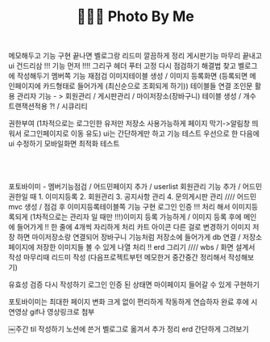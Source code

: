 <h1 align="center">🙋🏻‍♂️ Photo By Me </h1><br>


메모해두고 기능 구현 끝나면 벨로그랑 리드미 깔끔하게 정리
게시판기능 마무리 끝내고 ui 건드리삼 !!! 기능 먼저 !!!!
그리구 헤더 푸터 고정 다시 점검하기
해결법 찾고 벨로그에 작성해두기
멤버쪽 기능 재점검
이미지테이블 생성 / 이미지 등록화면 (등록되면 메인페이지에 카드형태로 들어가게 (최신순으로 조회되게 하기))
테이블들 연결 조인문 활용
관리자 기능 - > 회원관리 / 게시판관리 / 
마이저장소(장바구니) 테이블 생성 / 
개수 트랜잭션적용 ?! / 
시큐리티

권한부여 (1차적으로는 로그인한 유저만 저장소 사용가능하게
페이지 막기->알림창 띄워서 로그인페이지로 이동 유도)
ui는 간단하게만 하고 기능 테스트 우선으로 한 다음에
ui 수정하기 모바일화면 최적화 테스트

<br>
<br>
<br>
포토바이미 - 멤버기능점검 / 어드민페이지 추가 / userlist 회원관리 기능 추가 / 어드민권한일 때 
1. 이미지등록 2. 회원관리 3. 공지사항 관리 4. 문의게시판 관리 //// 
어드민 mvc 생성 / 
점검 후 
이미지등록테이블쪽 기능 구현
로그인 인증 !!! 처리 해서 이미지등록되게 (1차적으로는 관리자 일 때만 !!!)이미지 등록 가능하게 /
이미지 등록 후에 메인에 들어가게 !! 한 줄에 4개씩 자리하게 처리
카트 아이콘 다른 걸로 변경하기 
이미지 저장 하면 마이저장소랑 연결되어 장바구니 기능처럼 저장소에 들어가게 db 연결 / 저장소페이지에 저장한 이미지들 볼 수 있게 나열 처리 !!
erd 그리기 //// wbs / 화면 설계서 작성 마무리때 리드미 작성 (다음프로젝트부턴 메모한거 중간중간 정리해서 작성해보기)

유효성 검증 다시 작성하기
로그인 인증 된 상태면 마이페이지 들어갈 수 있게 구현하기

포토바이미는 최대한 페이지 변화 크게 없이 편리하게 작동하게 연습하자
완료 후에 시연영상 gif나 영상링크로 첨부

￼주간 til 작성하기 
노션에 쓴거 벨로그로 옮겨서 추가 정리
erd 간단하게 그려보기

